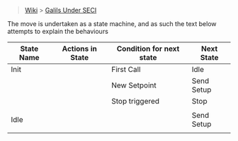 > [Wiki](Home) > [Galils Under SECI](galils-under-seci)

The move is undertaken as a state machine, and as such the text below attempts to explain the behaviours


State Name | Actions in State | Condition for next state | Next State
---        | ---              | ---                      | ---
Init       |                  | First Call               | Idle
|          |                  | New Setpoint             | Send Setup
|          |                  | Stop triggered           | Stop
|          |                  |                          |
Idle       |                  |                          | Send Setup
|          |                  |                          |





